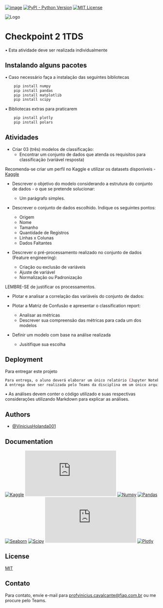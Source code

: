 [//]: # (Badges do projeto - 🡣)

[![image](https://img.shields.io/badge/tags-KAGGLE%20|%20DATASET%20|%20EXPLORATORY%20|%20DATA%20|%20ANALYSIS%20-red)]()
[![PyPI - Python Version](https://img.shields.io/pypi/pyversions/Pandas)]()
[![MIT License](https://img.shields.io/badge/License-MIT-green.svg)]()

[//]: # (🡡 - Badges do projeto)

![Logo](https://www.fiap.com.br/wp-content/themes/fiap2016/images/sharing/fiap.png)

# Checkpoint 2 1TDS

• Esta atividade deve ser realizada individualmente


## Instalando alguns pacotes

• Caso necessário faça a instalação das seguintes bibliotecas

```bash
    pip install numpy
    pip install pandas
    pip install matplotlib
    pip install scipy
```

• Bibliotecas extras para praticarem

```bash
    pip install plotly
    pip install polars
```


## Atividades

- Criar 03 (três) modelos de classificação:
	- Encontrar um conjunto de dados que atenda os requisitos para classificação (variável resposta)

Recomenda-se criar um perfil no Kaggle e utilizar os datasets disponíveis - [Kaggle](https://www.kaggle.com/)


- Descrever o objetivo do modelo considerando a estrutura do conjunto de dados - o que se pretende solucionar:
    - Um parágrafo simples.


- Descrever o conjunto de dados escolhido. Indique os seguintes pontos:
    - Origem
    - Nome
    - Tamanho
    - Quantidade de Registros
    - Linhas x Colunas
    - Dados Faltantes


- Descrever o pré-processamento realizado no conjunto de dados (Feature engineering):
    - Criação ou exclusão de variáveis
    - Ajuste de variável
    - Normalização ou Padronização

LEMBRE-SE de justificar os processamentos.


- Plotar e analisar a correlação das variáveis do conjunto de dados:


- Plotar a Matriz de Confusão e apresentar o classification report:
    - Analisar as métricas
    - Descrever sua compreensão das métricas para cada um dos modelos
    

- Definir um modelo com base na análise realizada
    - Jusitifique sua escolha



## Deployment

Para entregar este projeto

```bash
Para entrega, o aluno deverá elaborar um único relatório (Jupyter Notebook) com os resultados das atividades solicitadas.
A entrega deve ser realizada pelo Teams da disciplina em um único arquivo no formato .ipynb identificado como f“{RM}_{NOME}_202302_CP2.ipynb”, onde “NOME” e "RM" devem ser substituídos pelos dados do aluno que elaborou o arquivo.
```

• As análises devem conter o código utilizado e suas respectivas considerações utilizando Markdown para explicar as análises.


## Authors

- [@ViniciusHolanda001](https://github.com/ViniciusHolanda001)


## Documentation

[![Kaggle](https://www.kaggle.com/)]()
[![Matplotlib](https://matplotlib.org/stable/index.html)]()
[![Numpy](https://numpy.org/doc/stable/)]()
[![Pandas](https://pandas.pydata.org/docs/)]()
[![Seaborn](https://seaborn.pydata.org/#)]()
[![Scipy](https://docs.scipy.org/doc/scipy/)]()
[![Polars](https://pola-rs.github.io/polars/user-guide/index.html)]()
[![Plotly](https://plotly.com/python/)]()


## License

[MIT](https://choosealicense.com/licenses/mit/)


## Contato

Para contato, envie e-mail para profvinicius.cavalcante@fiap.com.br ou me procure pelo Teams.
